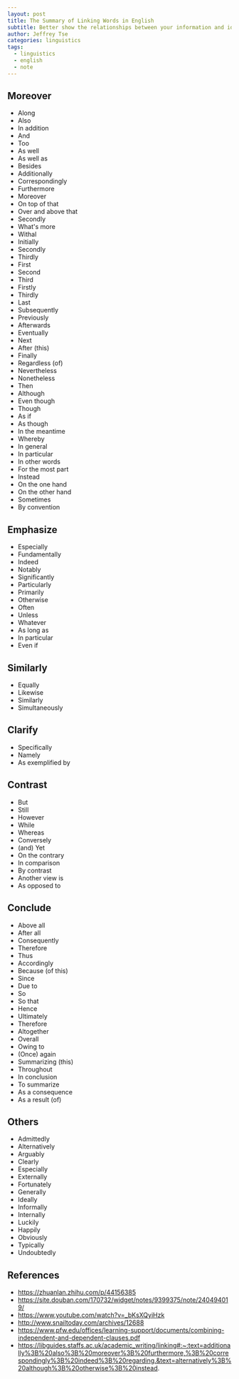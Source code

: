 ```yaml
---
layout: post
title: The Summary of Linking Words in English
subtitle: Better show the relationships between your information and ideas
author: Jeffrey Tse
categories: linguistics
tags:
  - linguistics
  - english
  - note
---
```


## Moreover

- Along
- Also
- In addition
- And
- Too
- As well
- As well as
- Besides
- Additionally
- Correspondingly
- Furthermore
- Moreover
- On top of that
- Over and above that
- Secondly
- What's more
- Withal
- Initially
- Secondly
- Thirdly
- First
- Second
- Third
- Firstly
- Thirdly
- Last
- Subsequently
- Previously
- Afterwards
- Eventually
- Next
- After (this)
- Finally
- Regardless (of)
- Nevertheless
- Nonetheless
- Then
- Although
- Even though
- Though
- As if
- As though
- In the meantime
- Whereby
- In general
- In particular
- In other words
- For the most part
- Instead
- On the one hand
- On the other hand
- Sometimes
- By convention

## Emphasize

- Especially
- Fundamentally
- Indeed
- Notably
- Significantly
- Particularly
- Primarily
- Otherwise
- Often
- Unless
- Whatever
- As long as
- In particular
- Even if

## Similarly

- Equally
- Likewise
- Similarly
- Simultaneously

## Clarify

- Specifically
- Namely
- As exemplified by

## Contrast

- But
- Still
- However
- While
- Whereas
- Conversely
- (and) Yet
- On the contrary
- In comparison
- By contrast
- Another view is
- As opposed to

## Conclude

- Above all
- After all
- Consequently
- Therefore
- Thus
- Accordingly
- Because (of this)
- Since
- Due to
- So
- So that
- Hence
- Ultimately
- Therefore
- Altogether
- Overall
- Owing to
- (Once) again
- Summarizing (this)
- Throughout
- In conclusion
- To summarize
- As a consequence
- As a result (of)

## Others

- Admittedly
- Alternatively
- Arguably
- Clearly
- Especially
- Externally
- Fortunately
- Generally
- Ideally
- Informally
- Internally
- Luckily
- Happily
- Obviously
- Typically
- Undoubtedly

## References

- https://zhuanlan.zhihu.com/p/44156385
- https://site.douban.com/170732/widget/notes/9399375/note/240494019/
- https://www.youtube.com/watch?v=_bKsXQyiHzk
- http://www.snailtoday.com/archives/12688
- https://www.pfw.edu/offices/learning-support/documents/combining-independent-and-dependent-clauses.pdf
- https://libguides.staffs.ac.uk/academic_writing/linking#:~:text=additionally%3B%20also%3B%20moreover%3B%20furthermore,%3B%20correspondingly%3B%20indeed%3B%20regarding.&text=alternatively%3B%20although%3B%20otherwise%3B%20instead.

